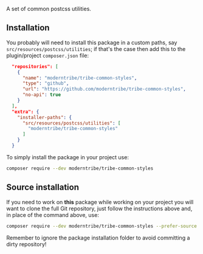 A set of common postcss utilities.

## Installation
You probably will need to install this package in a custom paths, say `src/resources/postcss/utilities`; if that's the case then add this to the plugin/project `composer.json` file:

```json
  "repositories": [
    {
      "name": "moderntribe/tribe-common-styles",
      "type": "github",
      "url": "https://github.com/moderntribe/tribe-common-styles",
      "no-api": true
    }
  ],
  "extra": {
    "installer-paths": {
      "src/resources/postcss/utilities": [
        "moderntribe/tribe-common-styles"
      ]
    }
  }
```
To simply install the package in your project use:

```bash
composer require --dev moderntribe/tribe-common-styles
```

## Source installation
If you need to work on **this** package while working on your project you will want to clone the full Git repository, just follow the instructions above and, in place of the command above, use:

```bash
composer require --dev moderntribe/tribe-common-styles --prefer-source
```

Remember to ignore the package installation folder to avoid committing a dirty repository!
